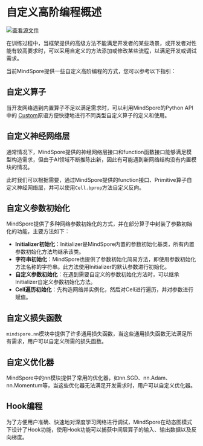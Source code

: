 # 自定义高阶编程概述

[![查看源文件](https://mindspore-website.obs.cn-north-4.myhuaweicloud.com/website-images/r2.4.1/resource/_static/logo_source.svg)](https://gitee.com/mindspore/docs/blob/r2.4.1/docs/mindspore/source_zh_cn/model_train/custom_program/overview.md)

在训练过程中，当框架提供的高级方法不能满足开发者的某些场景，或开发者对性能有较高要求时，可以采用自定义的方法添加或修改某些流程，以满足开发或调试需求。

当前MindSpore提供一些自定义高阶编程的方式，您可以参考以下指引：

## 自定义算子

当开发网络遇到内置算子不足以满足需求时，可以利用MindSpore的Python API中的 [Custom](https://www.mindspore.cn/docs/zh-CN/r2.4.1/api_python/ops/mindspore.ops.Custom.html#mindspore-ops-custom)原语方便快捷地进行不同类型自定义算子的定义和使用。

## 自定义神经网络层

通常情况下，MindSpore提供的神经网络层接口和function函数接口能够满足模型构造需求，但由于AI领域不断推陈出新，因此有可能遇到新网络结构没有内置模块的情况。

此时我们可以根据需要，通过MindSpore提供的function接口、Primitive算子自定义神经网络层，并可以使用`Cell.bprop`方法自定义反向。

## 自定义参数初始化

MindSpore提供了多种网络参数初始化的方式，并在部分算子中封装了参数初始化的功能，主要方法如下：

- **Initializer初始化**：Initializer是MindSpore内置的参数初始化基类，所有内置参数初始化方法均继承该类。
- **字符串初始化**：MindSpore也提供了参数初始化简易方法，即使用参数初始化方法名称的字符串。此方法使用Initializer的默认参数进行初始化。
- **自定义参数初始化**：在遇到需要自定义的参数初始化方法时，可以继承Initializer自定义参数初始化方法。
- **Cell遍历初始化**：先构造网络并实例化，然后对Cell进行遍历，并对参数进行赋值。

## 自定义损失函数

`mindspore.nn`模块中提供了许多通用损失函数，当这些通用损失函数无法满足所有需求，用户可以自定义所需的损失函数。

## 自定义优化器

MindSpore中的nn模块提供了常用的优化器，如nn.SGD、nn.Adam、nn.Momentum等，当这些优化器无法满足开发需求时，用户可以自定义优化器。

## Hook编程

为了方便用户准确、快速地对深度学习网络进行调试，MindSpore在动态图模式下设计了Hook功能，使用Hook功能可以捕获中间层算子的输入、输出数据以及反向梯度。
